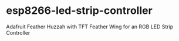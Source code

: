# esp8266-led-strip-controller
Adafruit Feather Huzzah with TFT Feather Wing for an RGB LED Strip Controller
